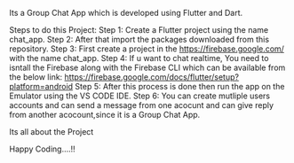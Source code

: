 Its a Group Chat App which is developed using Flutter and Dart.

Steps to do this Project:
  Step 1: Create a Flutter project using the name chat_app.
  Step 2: After that import the packages downloaded from this repository.
  Step 3: First create a project in the https://firebase.google.com/ with the name chat_app.
  Step 4: If u want to chat realtime, You need to isntall the Firebase along with the Firebase CLI which can be available from the below link:
      https://firebase.google.com/docs/flutter/setup?platform=android
  Step 5: After this process is done then run the app on the Emulator using the VS CODE IDE.
  Step 6: You can create mutliple users accounts and can send a message from one acocunt and can give reply from another acocount,since it is a Group Chat App.

Its all about the Project

Happy Coding....!!
